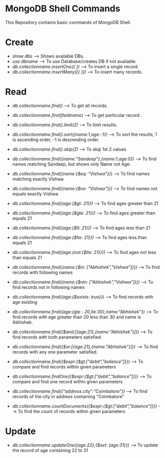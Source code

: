 # **MongoDB Shell Commands**
This Repository contains basic commands of MongoDB Shell.

# Create
- _show dbs_ --> Shows available DBs.
- _use dbname_ --> To use Database/creates DB if not available.
- _db.collectionname.insertOne({ })_ --> To insert a single record.
- _db.collectionname.insertMany([{ }])_ --> To insert many records.


# Read
- _db.collectionname.find()_ --> To get all records.
- _db.collectionname.find(fieldname)_ --> To get particular record .
- _db.collectionname.find().limit(2)_ --> To limit results.
- _db.collectionname.find().sort({name:1,age:-1})_ --> To sort the results, 1 is ascending order, -1 is descending order.
- _db.collectionname.find().skip(2)_  --> To skip 1st 2 values
- _db.collectionname.find({name:"Sandeep"},{name:1,age:0})_ --> To find names matching Sandeep, but shows only Name not Age.

- _db.collectionname.find({name:{$eq: "Vishwa"}})_ --> To find names matching exactly Vishwa
- _db.collectionname.find({name:{$ne: "Vishwa"}})_ --> To find names not equals exactly Vishwa
- _db.collectionname.find({age:{$gt: 21}})_ --> To find ages greater than 21
- _db.collectionname.find({age:{$gte: 21}})_ --> To find ages greater than equals 21
- _db.collectionname.find({age:{$lt: 21}})_ --> To find ages less than 21
- _db.collectionname.find({age:{$lte: 21}})_ --> To find ages less than equals 21
- _db.collectionname.find({age:{not:{$lte: 21}}})_ --> To find ages not less than equals 21
- _db.collectionname.find({name:{$in: ["Abhishek","Vishwa"]}})_ --> To find records with following names
- _db.collectionname.find({name:{$nin: ["Abhishek","Vishwa"]}})_ --> To find records not in following names
- _db.collectionname.find({age:{$exists: true}})_ --> To find records with age existing
- _db.collectionname.find({age:{$gte:20,$lte:30},name:"Abhishek"})_ --> To find records with age greater than 20 less than 30 and name is Abhishek.

- _db.collectionname.find({$and:[{age:21},{name:"Abhishek"}]})_ --> To find records with both parameters satisfied.
- _db.collectionname.find({$or:[{age:21},{name:"Abhishek"}]})_ --> To find records with any one parameter satisfied.
- _db.collectionname.find({$expr:{$gt:["debit","balance"]}})_ --> To compare and find records within given parameters
- _db.collectionname.findOne({$expr:{$gt:["debit","balance"]}})_ --> To compare and find one record within given parameters
- _db.collectionname.find({"address.city":"Coimbatore"})_ --> To find records of the city in address containing "Coimbatore"
- _db.collectionname.countDocuments({$expr:{$gt:["debit","balance"]}})_ --> To find the count of records within given parameters


# Update
- _db.collectionname.updateOne({age:22},{$set: {age:31}})_ --> To update the record of age containing 22 to 31




